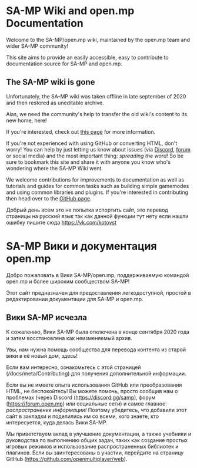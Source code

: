 # SA-MP Wiki and open.mp Documentation

Welcome to the SA-MP/open.mp wiki, maintained by the open.mp team and wider SA-MP community!

This site aims to provide an easily accessible, easy to contribute to documentation source for SA-MP and open.mp.

## The SA-MP wiki is gone

Unfortunately, the SA-MP wiki was taken offline in late september of 2020 and then restored as uneditable archive.

Alas, we need the community's help to transfer the old wiki's content to its new home, here!

If you're interested, check out [this page](/docs/meta/Contributing) for more information.

If you're not experienced with using GitHub or converting HTML, don't worry! You can help by just letting us know about issues (via [Discord](https://discord.gg/samp), [forum](https://forum.open.mp) or social media) and the most important thing: _spreading the word!_ So be sure to bookmark this site and share it with anyone you know who's wondering where the SA-MP Wiki went.

We welcome contributions for improvements to documentation as well as tutorials and guides for common tasks such as building simple gamemodes and using common libraries and plugins. If you're interested in contributing then head over to the [GitHub page](https://github.com/openmultiplayer/web).

Добрый день всем это не попытка испортить сайт, это перевод страницы на русский язык так как данной функции тут нету если нашли ошибку пишите сюда https://vk.com/kotovst

# SA-MP Вики и документация open.mp

Добро пожаловать в Вики SA-MP/open.mp, поддерживаемую командой open.mp и более широким сообществом SA-MP!

Этот сайт предназначен для предоставления легкодоступной, простой в редактировании документации для SA-MP и open.mp.

## Вики SA-MP исчезла

К сожалению, Вики SA-MP была отключена в конце сентября 2020 года и затем восстановлена как неизменяемый архив.

Увы, нам нужна помощь сообщества для перевода контента из старой вики в её новый дом, здесь!

Если вам интересно, ознакомьтесь с этой страницей (/docs/meta/Contributing) для получения дополнительной информации.

Если вы не имеете опыта использования GitHub или преобразования HTML, не беспокойтесь! Вы можете помочь, просто сообщив нам о проблемах (через Discord (https://discord.gg/samp), форум (https://forum.open.mp) или социальные сети) и самое главное: _распространение информации!_ Поэтому убедитесь, что добавили этот сайт в закладки и поделились им со всеми, кого знаете, кто интересуется, куда делась Вики SA-MP.

Мы приветствуем вклад в улучшение документации, а также учебники и руководства по выполнению общих задач, таких как создание простых игровых режимов и использование распространенных библиотек и плагинов. Если вы заинтересованы в участии, перейдите на страницу GitHub (https://github.com/openmultiplayer/web).
